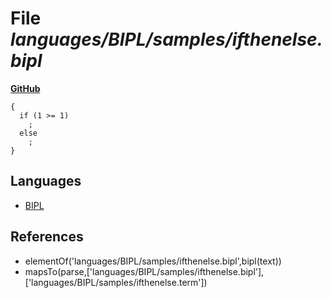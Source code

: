 # File _languages/BIPL/samples/ifthenelse.bipl_
**[GitHub](https://github.com/softlang/yas/blob/master/languages/BIPL/samples/ifthenelse.bipl)**
```
{
  if (1 >= 1) 
    ;
  else
    ;
}
```

## Languages
* [BIPL](../languages/BIPL.md)

## References
* elementOf('languages/BIPL/samples/ifthenelse.bipl',bipl(text))
* mapsTo(parse,['languages/BIPL/samples/ifthenelse.bipl'],['languages/BIPL/samples/ifthenelse.term'])
